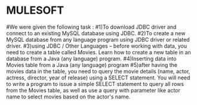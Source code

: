 # MULESOFT
#We were given the following task :
#1)To download JDBC driver and connect to an existing MySQL database using JDBC.
#2)To create a new MySQL database from any language program using JDBC driver or related driver.
#3)using JDBC / Other Languages – before working with data, you need to create a table called Movies. Learn how to create a new table in an database from a Java (any language) program.
#4)Inserting data into Movies table from a Java (any language) program
#5)after having the movies data in the table, you need to query the movie details (name, actor, actress, director, year of release) using a SELECT statement. You will need to write a program to issue a simple SELECT statement to query all rows from the Movies table, as well as use a query with parameter like actor name to select movies based on the actor's name.
